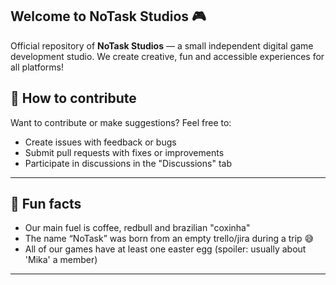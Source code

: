 ## Welcome to NoTask Studios :video_game:

Official repository of **NoTask Studios** — a small 
independent digital game development studio. We create creative, fun and accessible experiences for all platforms!

## 👥 How to contribute

Want to contribute or make suggestions? Feel free to:

- Create issues with feedback or bugs
- Submit pull requests with fixes or improvements
- Participate in discussions in the "Discussions" tab

---

## 🍩 Fun facts

- Our main fuel is coffee, redbull and brazilian "coxinha"
- The name “NoTask” was born from an empty trello/jira during a trip 😅
- All of our games have at least one easter egg (spoiler: usually about 'Mika' a member)

---

